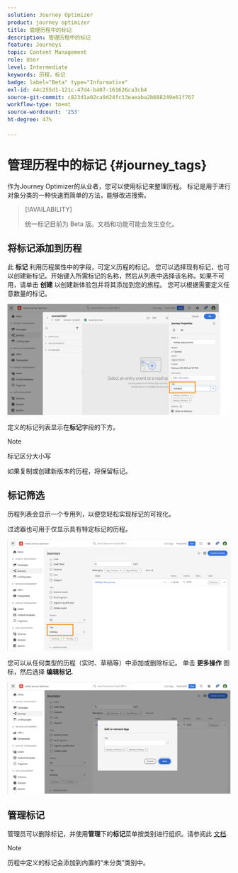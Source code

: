 ```yaml
---
solution: Journey Optimizer
product: journey optimizer
title: 管理历程中的标记
description: 管理历程中的标记
feature: Journeys
topic: Content Management
role: User
level: Intermediate
keywords: 历程，标记
badge: label="Beta" type="Informative"
exl-id: 44c255d1-121c-47d4-b407-161626ca3cb4
source-git-commit: c823d1a02ca9d24fc13eaeaba2b688249e61f767
workflow-type: tm+mt
source-wordcount: '253'
ht-degree: 47%

---
```


# 管理历程中的标记 {#journey_tags}

作为Journey Optimizer的从业者，您可以使用标记来整理历程。 标记是用于进行对象分类的一种快速而简单的方法，能够改进搜索。

>[!AVAILABILITY]
>
> 统一标记目前为 Beta 版。文档和功能可能会发生变化。

## 将标记添加到历程

此 **标记** 利用历程属性中的字段，可定义历程的标记。 您可以选择现有标记，也可以创建新标记。开始键入所需标记的名称，然后从列表中选择该名称。如果不可用，请单击 **创建** 以创建新体验包并将其添加到您的旅程。 您可以根据需要定义任意数量的标记。

![](assets/tags1.png)

定义的标记列表显示在&#x200B;**标记**&#x200B;字段的下方。

>[!NOTE]
>
> 标记区分大小写
> 
> 如果复制或创建新版本的历程，将保留标记。

## 标记筛选

历程列表会显示一个专用列，以便您轻松实现标记的可视化。

过滤器也可用于仅显示具有特定标记的历程。

![](assets/tags2.png)

您可以从任何类型的历程（实时、草稿等）中添加或删除标记。 单击 **更多操作** 图标，然后选择 **编辑标记**.

![](assets/tags3.png)

## 管理标记

管理员可以删除标记，并使用&#x200B;**管理**&#x200B;下的&#x200B;**标记**&#x200B;菜单按类别进行组织。请参阅此 [文档](https://experienceleague.adobe.com/docs/experience-platform/administrative-tags/overview.html?lang=zh-Hans).

>[!NOTE]
>
> 历程中定义的标记会添加到内置的“未分类”类别中。
